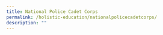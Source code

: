 ```yaml
---
title: National Police Cadet Corps
permalink: /holistic-education/nationalpolicecadetcorps/
description: ""
---
```


